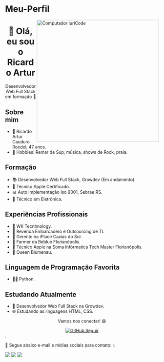 # Meu-Perfil
<img src="https://raw.githubusercontent.com/MicaelliMedeiros/micaellimedeiros/master/image/computer-illustration.png" min-width="400px" max-width="400px" width="400px" align="right" alt="Computador iuriCode">

<p align="left"> 
<div align="center">
  <h1>👋 Olá, eu sou o Ricardo Artur</h1>
  <p>Desenvolvedor Web Full Stack em formação 🚀</p>
</div>

## Sobre mim

- 🧔 Ricardo Artur Cauduro Roedel, 47 anos.
- 🌊 Hobbies: Remar de Sup, música, shows de Rock, praia.

## Formação

- 📚 Desenvolvedor Web Full Stack, Growdev (Em andamento).
- 🍏 Técnico Apple Certificado.
- 📊 Auto implementação Iso 9001, Sebrae RS.
- 🧪 Técnico em Eletrônica.

## Experiências Profissionais

- 💼 WK Tecnhnology.
- 💼 Revenda Embarcadero e Outsourcing de TI.
- 💼 Gerente na iPlace Caxias do Sul.
- 💼 Farmer da Beblue Florianópolis.
- 💼 Técnico Apple na Soma Infórmatica Tech Master Florianópolis.
- 💼 Queen Blumenau.

## Linguagem de Programação Favorita

- 👨‍💻 Python.

## Estudando Atualmente

- 📘 Desenvolvedor Web Full Stack na Growdev.
- 🌐 Estudando as linguagens HTML, CSS.

<div align="center">
  <p>Vamos nos conectar! 😄</p>
  <a href="https://github.com/seu-usuario-do-github">
    <img src="https://img.shields.io/github/followers/seu-usuario-do-github?label=Seguir&style=social" alt="GitHub Seguir">
  </a>
</div>
.</strong>
</p>

<p align="left">
  💌 Segue abaixo e-mail e mídias sociais para contato: ⤵️
</p>

<p align="left">
  <a href="#" alt="Gmail">
  <img src="https://img.shields.io/badge/-Gmail-FF0000?style=flat-square&labelColor=FF0000&logo=gmail&logoColor=white&link=racroedel@gmail.com" /></a>

  <a href="#" alt="Linkedin">
  <img src="https://img.shields.io/badge/-Linkedin-0e76a8?style=flat-square&logo=Linkedin&logoColor=white&link=linkedin.com/in/ricardo-roedel-417650116" /></a>

  <a href="#" alt="WhatsApp">
  <img src="https://img.shields.io/badge/-WhatsApp-25d366?style=flat-square&labelColor=25d366&logo=whatsapp&logoColor=white&link=https://wa.me/5548991221976"/></a>

  
